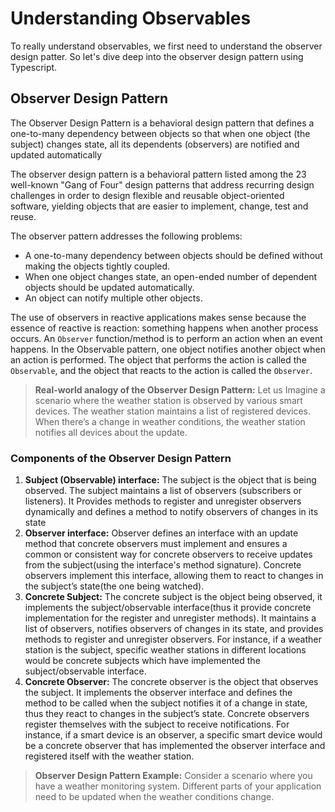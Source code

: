 # Understanding Observables

To really understand observables, we first need to understand the observer design patter. So let's dive deep into the observer design pattern using Typescript.

## Observer Design Pattern

The Observer Design Pattern is a behavioral design pattern that defines a one-to-many dependency between objects so that when one object (the subject) changes state, all its dependents (observers) are notified and updated automatically

The observer design pattern is a behavioral pattern listed among the 23 well-known "Gang of Four" design patterns that address recurring design challenges in order to design flexible and reusable object-oriented software, yielding objects that are easier to implement, change, test and reuse.

The observer pattern addresses the following problems:

- A one-to-many dependency between objects should be defined without making the objects tightly coupled.
- When one object changes state, an open-ended number of dependent objects should be updated automatically.
- An object can notify multiple other objects.

The use of observers in reactive applications makes sense because the essence of reactive is reaction: something happens when another process occurs. An `Observer` function/method is to perform an action when an event happens. In the Observable pattern, one object notifies another object when an action is performed. The object that performs the action is called the `Observable`, and the object that reacts to the action is called the `Observer`.

> **Real-world analogy of the Observer Design Pattern:** Let us Imagine a scenario where the weather station is observed by various smart devices. The weather station maintains a list of registered devices. When there’s a change in weather conditions, the weather station notifies all devices about the update.

### Components of the Observer Design Pattern

1. **Subject (Observable) interface:** The subject is the object that is being observed. The subject maintains a list of observers (subscribers or listeners). It Provides methods to register and unregister observers dynamically and defines a method to notify observers of changes in its state
2. **Observer interface:** Observer defines an interface with an update method that concrete observers must implement and ensures a common or consistent way for concrete observers to receive updates from the subject(using the interface's method signature). Concrete observers implement this interface, allowing them to react to changes in the subject’s state(the one being watched).
3. **Concrete Subject:** The concrete subject is the object being observed, it implements the subject/observable interface(thus it provide concrete implementation for the register and unregister methods). It maintains a list of observers, notifies observers of changes in its state, and provides methods to register and unregister observers. For instance, if a weather station is the subject, specific weather stations in different locations would be concrete subjects which have implemented the subject/observable interface.
4. **Concrete Observer:** The concrete observer is the object that observes the subject. It implements the observer interface and defines the method to be called when the subject notifies it of a change in state, thus they react to changes in the subject’s state. Concrete observers register themselves with the subject to receive notifications. For instance, if a smart device is an observer, a specific smart device would be a concrete observer that has implemented the observer interface and registered itself with the weather station.

> **Observer Design Pattern Example:** Consider a scenario where you have a weather monitoring system. Different parts of your application need to be updated when the weather conditions change.
